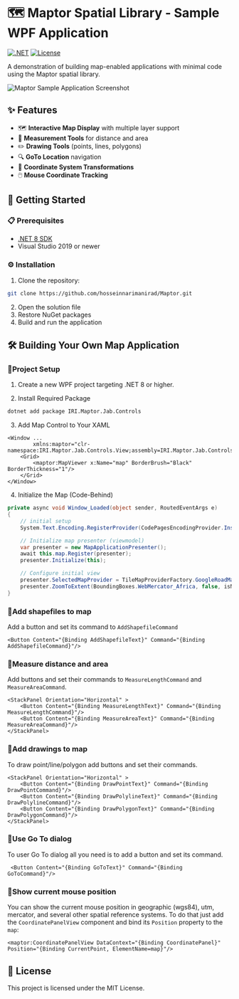 # 🗺️ Maptor Spatial Library - Sample WPF Application

[![.NET](https://img.shields.io/badge/.NET-8.0-blue)](https://dotnet.microsoft.com/download)
[![License](https://img.shields.io/badge/license-MIT-green)](https://github.com/hosseinnarimanirad/MaptorSamples/blob/main/LICENSE)

A demonstration of building map-enabled applications with minimal code using the Maptor spatial library.

![Maptor Sample Application Screenshot](https://github.com/user-attachments/assets/e4c20caf-89a6-4b95-850e-31f30f8639cc)

## ✨ Features

- 🗺️ **Interactive Map Display** with multiple layer support
- 📏 **Measurement Tools** for distance and area
- ✏️ **Drawing Tools** (points, lines, polygons)
- 🔍 **GoTo Location** navigation
- 🔄 **Coordinate System Transformations**
- 🖱️ **Mouse Coordinate Tracking**

## 🚀 Getting Started

### 📋 Prerequisites
- [.NET 8 SDK](https://dotnet.microsoft.com/download/dotnet/8.0)
- Visual Studio 2019 or newer

### ⚙️ Installation
1. Clone the repository:
```bash
git clone https://github.com/hosseinnarimanirad/Maptor.git
```
2. Open the solution file
3. Restore NuGet packages
4. Build and run the application

## 🛠️ Building Your Own Map Application
### 📍Project Setup
1. Create a new WPF project targeting .NET 8 or higher.

2. Install Required Package
```bash
dotnet add package IRI.Maptor.Jab.Controls
```

3. Add Map Control to Your XAML
```xaml
<Window ...
        xmlns:maptor="clr-namespace:IRI.Maptor.Jab.Controls.View;assembly=IRI.Maptor.Jab.Controls">    
    <Grid>
        <maptor:MapViewer x:Name="map" BorderBrush="Black" BorderThickness="1"/>
    </Grid>
</Window>
```

4. Initialize the Map (Code-Behind)
```csharp
private async void Window_Loaded(object sender, RoutedEventArgs e)
{
    // initial setup
    System.Text.Encoding.RegisterProvider(CodePagesEncodingProvider.Instance);

    // Initialize map presenter (viewmodel)
    var presenter = new MapApplicationPresenter();
    await this.map.Register(presenter);
    presenter.Initialize(this);

    // Configure initial view
    presenter.SelectedMapProvider = TileMapProviderFactory.GoogleRoadMap;
    presenter.ZoomToExtent(BoundingBoxes.WebMercator_Africa, false, isNewExtent: true);
}
 ```
### 📍Add shapefiles to map
Add a button and set its command to `AddShapefileCommand`

```xaml
<Button Content="{Binding AddShapefileText}" Command="{Binding AddShapefileCommand}"/>
```

### 📍Measure distance and area
Add buttons and set their commands to `MeasureLengthCommand` and `MeasureAreaCommand`.

```xaml
<StackPanel Orientation="Horizontal" >     
    <Button Content="{Binding MeasureLengthText}" Command="{Binding MeasureLengthCommand}"/>
    <Button Content="{Binding MeasureAreaText}" Command="{Binding MeasureAreaCommand}"/>
</StackPanel>
```

### 📍Add drawings to map
To draw point/line/polygon add buttons and set their commands.
```xaml
<StackPanel Orientation="Horizontal" > 
    <Button Content="{Binding DrawPointText}" Command="{Binding DrawPointCommand}"/>
    <Button Content="{Binding DrawPolylineText}" Command="{Binding DrawPolylineCommand}"/>
    <Button Content="{Binding DrawPolygonText}" Command="{Binding DrawPolygonCommand}"/> 
</StackPanel>
```

### 📍Use Go To dialog
To user Go To dialog all you need is to add a button and set its command.
```xaml
 <Button Content="{Binding GoToText}" Command="{Binding GoToCommand}"/>
```

### 📍Show current mouse position
You can show the current mouse position in geographic (wgs84), utm, mercator, and several other spatial reference systems. To do that just add the `CoordinatePanelView` component and bind its `Position` property to the `map`:
```xaml
<maptor:CoordinatePanelView DataContext="{Binding CoordinatePanel}" Position="{Binding CurrentPoint, ElementName=map}"/>
```

## 📜 License
This project is licensed under the MIT License.

